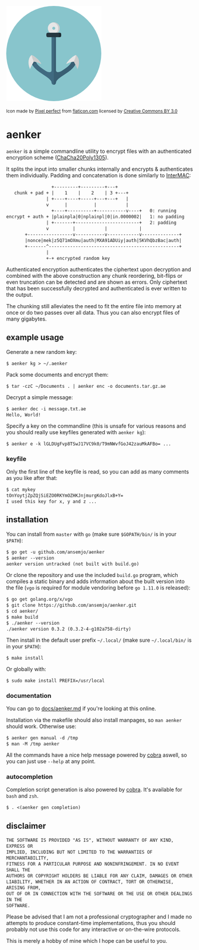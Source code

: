 ![](anchor.png)

<small>Icon made by [Pixel perfect](https://www.flaticon.com/authors/pixel-perfect) from
[flaticon.com](https://www.flaticon.com/) licensed by
[Creative Commons BY 3.0](http://creativecommons.org/licenses/by/3.0/) </small>

# aenker

`aenker` is a simple commandline utility to encrypt files with an authenticated encryption scheme
([ChaCha20Poly1305](https://cr.yp.to/chacha.html)).

It splits the input into smaller chunks internally and encrypts & authenticates them individually.
Padding and concatenation is done similarly to
[InterMAC](https://rwc.iacr.org/2018/Slides/Hansen.pdf):

```
                 +---------+---------+---+
   chunk + pad + |    1    |    2    | 3 +---+
               | +----+----+-----+---+---+   |
               v      |          |           |
                 +----+----------+-----------v----+   0: running
encrypt + auth + |plainpla|0|nplainpl|0|in.0000002|   1: no padding
               | +-------+------------------------+   2: padding
               v         |           |            |
       +-----------------v-----------v------------v--------------+
       |nonce|mek|z5Q71mOXmu|auth|MXA91ADUiy|auth|5KVhQbzBac|auth|
       +-------^-------------------------------------------------+
               |
               +-+ encrypted random key
```

Authenticated encryption authenticates the ciphertext upon decryption and combined with the above
construction any chunk reordering, bit-flips or even truncation can be detected and are shown as
errors. Only ciphertext that has been successfully decrypted and authenticated is ever written to
the output.

The chunking still alleviates the need to fit the entire file into memory at once or do two passes
over all data. Thus you can also encrypt files of many gigabytes.

## example usage

Generate a new random key:

    $ aenker kg > ~/.aenker

Pack some documents and encrypt them:

    $ tar -czC ~/Documents . | aenker enc -o documents.tar.gz.ae

Decrypt a simple message:

    $ aenker dec -i message.txt.ae
    Hello, World!

Specify a key on the commandline (this is unsafe for various reasons and you should really use
keyfiles generated with `aenker kg`):

    $ aenker e -k lGLDUgFvp8TSwJ17VC9k0/T9mNWvfGoJ42zauMkAFBo= ...

### keyfile

Only the first line of the keyfile is read, so you can add as many comments as you like after that:

    $ cat mykey
    tOnYoytjZpZQjSiEZO0RKYmOZHKJnjmurgKdoJlxB+Y=
    I used this key for x, y and z ...

## installation

You can install from `master` with `go` (make sure `$GOPATH/bin/` is in your `$PATH`):

    $ go get -u github.com/ansemjo/aenker
    $ aenker --version
    aenker version untracked (not built with build.go)

Or clone the repository and use the included `build.go` program, which compiles a static binary and
adds information about the built version into the file (`vgo` is required for module vendoring
before `go 1.11.0` is released):

    $ go get golang.org/x/vgo
    $ git clone https://github.com/ansemjo/aenker.git
    $ cd aenker/
    $ make build
    $ ./aenker --version
    ./aenker version 0.3.2 (0.3.2-4-g102a758-dirty)

Then install in the default user prefix `~/.local/` (make sure `~/.local/bin/` is in your `$PATH`):

    $ make install

Or globally with:

    $ sudo make install PREFIX=/usr/local

### documentation

You can go to [docs/aenker.md](docs/aenker.md) if you're looking at this online.

Installation via the makefile should also install manpages, so `man aenker` should work. Otherwise
use:

    $ aenker gen manual -d /tmp
    $ man -M /tmp aenker

[cobra]: https://github.com/spf13/cobra

All the commands have a nice help message powered by [cobra] aswell, so you can just use `--help` at
any point.

### autocompletion

Completion script generation is also powered by [cobra]. It's available for `bash` and `zsh`.

    $ . <(aenker gen completion)

## disclaimer

    THE SOFTWARE IS PROVIDED "AS IS", WITHOUT WARRANTY OF ANY KIND, EXPRESS OR
    IMPLIED, INCLUDING BUT NOT LIMITED TO THE WARRANTIES OF MERCHANTABILITY,
    FITNESS FOR A PARTICULAR PURPOSE AND NONINFRINGEMENT. IN NO EVENT SHALL THE
    AUTHORS OR COPYRIGHT HOLDERS BE LIABLE FOR ANY CLAIM, DAMAGES OR OTHER
    LIABILITY, WHETHER IN AN ACTION OF CONTRACT, TORT OR OTHERWISE, ARISING FROM,
    OUT OF OR IN CONNECTION WITH THE SOFTWARE OR THE USE OR OTHER DEALINGS IN THE
    SOFTWARE.

Please be advised that I am not a professional cryptographer and I made no attempts to produce
constant-time implementations, thus you should probably not use this code for any interactive or
on-the-wire protocols.

This is merely a hobby of mine which I hope can be useful to you.
